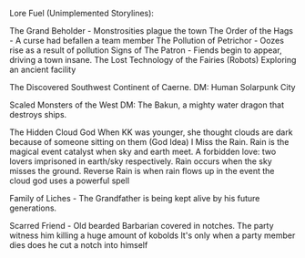 Lore Fuel (Unimplemented Storylines):

The Grand Beholder - Monstrosities plague the town
The Order of the Hags - A curse had befallen a team member
The Pollution of Petrichor - Oozes rise as a result of pollution
Signs of The Patron - Fiends begin to appear, driving a town insane.
The Lost Technology of the Fairies (Robots) Exploring an ancient facility

The Discovered Southwest Continent of Caerne.
DM: Human Solarpunk City

Scaled Monsters of the West
DM: The Bakun, a mighty water dragon that destroys ships.

The Hidden Cloud God
When KK was younger, she thought clouds are dark because of someone sitting on them (God Idea)
I Miss the Rain. Rain is the magical event catalyst when sky and earth meet. A forbidden love: two lovers imprisoned in earth/sky respectively. Rain occurs when the sky misses the ground. Reverse Rain is when rain flows up in the event the cloud god uses a powerful spell

Family of Liches - The Grandfather is being kept alive by his future generations.

Scarred Friend - Old bearded Barbarian covered in notches. The party witness him killing a huge amount of kobolds It's only when a party member dies does he cut a notch into himself 